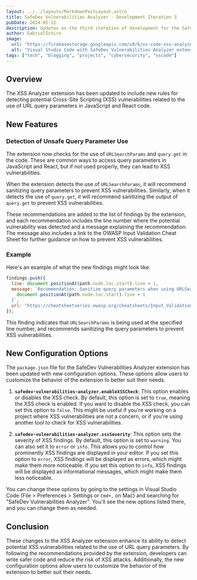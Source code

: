 ```yaml
---
layout: ../../layouts/MarkdownPostLayout.astro
title: SafeDev Vulnerabilities Analyzer - Development Iteration 3
pubDate: 2024-05-12
description: Updates on the third iteration of development for the SafeDev Vulnerabilities Analyzer extension for Visual Studio Code.
author: GabrielIchiro
image:
  url: "https://firebasestorage.googleapis.com/v0/b/vs-code-xss-analyzer.appspot.com/o/documentation%2Fimages%2F3.jpeg?alt=media&token=ed374ef6-d0dd-46a1-9f5d-c5111fffc5cf"
  alt: "Visual Studio Code with SafeDev Vulnerabilities Analyzer extension"
tags: ["tech", "blogging", "projects", "cybersecurity", "vscode"]
---
```


## Overview

The XSS Analyzer extension has been updated to include new rules for detecting potential Cross-Site Scripting (XSS) vulnerabilities related to the use of URL query parameters in JavaScript and React code.

## New Features

### Detection of Unsafe Query Parameter Use

The extension now checks for the use of `URLSearchParams` and `query.get` in the code. These are common ways to access query parameters in JavaScript and React, but if not used properly, they can lead to XSS vulnerabilities.

When the extension detects the use of `URLSearchParams`, it will recommend sanitizing query parameters to prevent XSS vulnerabilities. Similarly, when it detects the use of `query.get`, it will recommend sanitizing the output of `query.get` to prevent XSS vulnerabilities.

These recommendations are added to the list of findings by the extension, and each recommendation includes the line number where the potential vulnerability was detected and a message explaining the recommendation. The message also includes a link to the OWASP Input Validation Cheat Sheet for further guidance on how to prevent XSS vulnerabilities.

### Example

Here's an example of what the new findings might look like:

```javascript
findings.push({
  line: document.positionAt(path.node.loc.start).line + 1,
  message: `Recommendation: Sanitize query parameters when using URLSearchParams to prevent XSS vulnerabilities at Line ${
    document.positionAt(path.node.loc.start).line + 1
  }`,
  url: "https://cheatsheetseries.owasp.org/cheatsheets/Input_Validation_Cheat_Sheet.html",
});
```

This finding indicates that `URLSearchParams` is being used at the specified line number, and recommends sanitizing the query parameters to prevent XSS vulnerabilities.

## New Configuration Options

The `package.json` file for the SafeDev Vulnerabilities Analyzer extension has been updated with new configuration options. These options allow users to customize the behavior of the extension to better suit their needs.

1. **`safedev-vulnerabilities-analyzer.enableXSSCheck`**: This option enables or disables the XSS check. By default, this option is set to `true`, meaning the XSS check is enabled. If you want to disable the XSS check, you can set this option to `false`. This might be useful if you're working on a project where XSS vulnerabilities are not a concern, or if you're using another tool to check for XSS vulnerabilities.

2. **`safedev-vulnerabilities-analyzer.xssSeverity`**: This option sets the severity of XSS findings. By default, this option is set to `warning`. You can also set it to `error` or `info`. This allows you to control how prominently XSS findings are displayed in your editor. If you set this option to `error`, XSS findings will be displayed as errors, which might make them more noticeable. If you set this option to `info`, XSS findings will be displayed as informational messages, which might make them less noticeable.

You can change these options by going to the settings in Visual Studio Code (File > Preferences > Settings or `Cmd+,` on Mac) and searching for "SafeDev Vulnerabilities Analyzer". You'll see the new options listed there, and you can change them as needed.

## Conclusion

These changes to the XSS Analyzer extension enhance its ability to detect potential XSS vulnerabilities related to the use of URL query parameters. By following the recommendations provided by the extension, developers can write safer code and reduce the risk of XSS attacks. Additionally, the new configuration options allow users to customize the behavior of the extension to better suit their needs.
